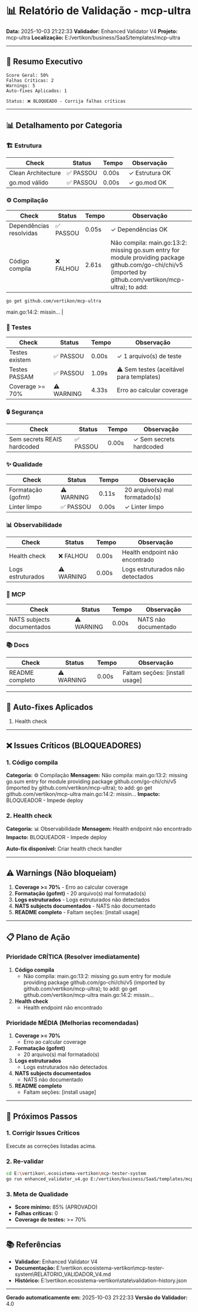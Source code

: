 # 📊 Relatório de Validação - mcp-ultra

**Data:** 2025-10-03 21:22:33
**Validador:** Enhanced Validator V4
**Projeto:** mcp-ultra
**Localização:** E:/vertikon/business/SaaS/templates/mcp-ultra

---

## 🎯 Resumo Executivo

```
Score Geral: 50%
Falhas Críticas: 2
Warnings: 5
Auto-fixes Aplicados: 1

Status: ❌ BLOQUEADO - Corrija falhas críticas
```

---

## 📊 Detalhamento por Categoria

### 🏗️  Estrutura

| Check | Status | Tempo | Observação |
|-------|--------|-------|------------|
| Clean Architecture | ✅ PASSOU | 0.00s | ✓ Estrutura OK |
| go.mod válido | ✅ PASSOU | 0.00s | ✓ go.mod OK |
### ⚙️  Compilação

| Check | Status | Tempo | Observação |
|-------|--------|-------|------------|
| Dependências resolvidas | ✅ PASSOU | 0.05s | ✓ Dependências OK |
| Código compila | ❌ FALHOU | 2.61s | Não compila: main.go:13:2: missing go.sum entry for module providing package github.com/go-chi/chi/v5 (imported by github.com/vertikon/mcp-ultra); to add:
	go get github.com/vertikon/mcp-ultra
main.go:14:2: missin... |
### 🧪 Testes

| Check | Status | Tempo | Observação |
|-------|--------|-------|------------|
| Testes existem | ✅ PASSOU | 0.00s | ✓ 1 arquivo(s) de teste |
| Testes PASSAM | ✅ PASSOU | 1.09s | ⚠ Sem testes (aceitável para templates) |
| Coverage >= 70% | ⚠️ WARNING | 4.33s | Erro ao calcular coverage |
### 🔒 Segurança

| Check | Status | Tempo | Observação |
|-------|--------|-------|------------|
| Sem secrets REAIS hardcoded | ✅ PASSOU | 0.00s | ✓ Sem secrets hardcoded |
### ✨ Qualidade

| Check | Status | Tempo | Observação |
|-------|--------|-------|------------|
| Formatação (gofmt) | ⚠️ WARNING | 0.11s | 20 arquivo(s) mal formatado(s) |
| Linter limpo | ✅ PASSOU | 0.00s | ✓ Linter limpo |
### 📊 Observabilidade

| Check | Status | Tempo | Observação |
|-------|--------|-------|------------|
| Health check | ❌ FALHOU | 0.00s | Health endpoint não encontrado |
| Logs estruturados | ⚠️ WARNING | 0.00s | Logs estruturados não detectados |
### 🔌 MCP

| Check | Status | Tempo | Observação |
|-------|--------|-------|------------|
| NATS subjects documentados | ⚠️ WARNING | 0.00s | NATS não documentado |
### 📚 Docs

| Check | Status | Tempo | Observação |
|-------|--------|-------|------------|
| README completo | ⚠️ WARNING | 0.00s | Faltam seções: [install usage] |

---

## 🔧 Auto-fixes Aplicados

1. Health check

---

## ❌ Issues Críticos (BLOQUEADORES)

### 1. Código compila

**Categoria:** ⚙️  Compilação
**Mensagem:** Não compila: main.go:13:2: missing go.sum entry for module providing package github.com/go-chi/chi/v5 (imported by github.com/vertikon/mcp-ultra); to add:
	go get github.com/vertikon/mcp-ultra
main.go:14:2: missin...
**Impacto:** BLOQUEADOR - Impede deploy

### 2. Health check

**Categoria:** 📊 Observabilidade
**Mensagem:** Health endpoint não encontrado
**Impacto:** BLOQUEADOR - Impede deploy

**Auto-fix disponível:** Criar health check handler

---

## ⚠️  Warnings (Não bloqueiam)

1. **Coverage >= 70%** - Erro ao calcular coverage
2. **Formatação (gofmt)** - 20 arquivo(s) mal formatado(s)
3. **Logs estruturados** - Logs estruturados não detectados
4. **NATS subjects documentados** - NATS não documentado
5. **README completo** - Faltam seções: [install usage]

---

## 📋 Plano de Ação

### Prioridade CRÍTICA (Resolver imediatamente)

1. **Código compila**
   - Não compila: main.go:13:2: missing go.sum entry for module providing package github.com/go-chi/chi/v5 (imported by github.com/vertikon/mcp-ultra); to add:
	go get github.com/vertikon/mcp-ultra
main.go:14:2: missin...
2. **Health check**
   - Health endpoint não encontrado

### Prioridade MÉDIA (Melhorias recomendadas)

1. **Coverage >= 70%**
   - Erro ao calcular coverage
2. **Formatação (gofmt)**
   - 20 arquivo(s) mal formatado(s)
3. **Logs estruturados**
   - Logs estruturados não detectados
4. **NATS subjects documentados**
   - NATS não documentado
5. **README completo**
   - Faltam seções: [install usage]

---

## 🚀 Próximos Passos

### 1. Corrigir Issues Críticos
Execute as correções listadas acima.

### 2. Re-validar
```bash
cd E:\vertikon\.ecosistema-vertikon\mcp-tester-system
go run enhanced_validator_v4.go E:/vertikon/business/SaaS/templates/mcp-ultra
```

### 3. Meta de Qualidade
- **Score mínimo:** 85% (APROVADO)
- **Falhas críticas:** 0
- **Coverage de testes:** >= 70%

---

## 📚 Referências

- **Validador:** Enhanced Validator V4
- **Documentação:** E:\vertikon\.ecosistema-vertikon\mcp-tester-system\RELATORIO_VALIDADOR_V4.md
- **Histórico:** E:\vertikon\.ecosistema-vertikon\state\validation-history.json

---

**Gerado automaticamente em:** 2025-10-03 21:22:33
**Versão do Validador:** 4.0

